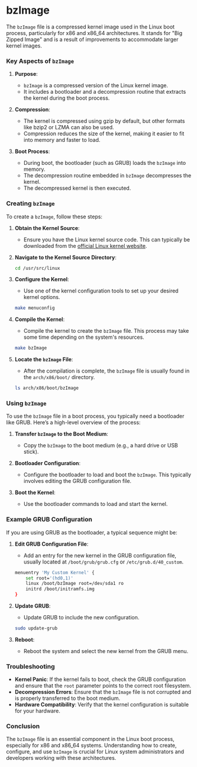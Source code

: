 # bzImage

The `bzImage` file is a compressed kernel image used in the Linux boot process, particularly for x86 and x86_64 architectures. It stands for "Big Zipped Image" and is a result of improvements to accommodate larger kernel images.

### Key Aspects of `bzImage`

1. **Purpose**:
   - `bzImage` is a compressed version of the Linux kernel image.
   - It includes a bootloader and a decompression routine that extracts the kernel during the boot process.

2. **Compression**:
   - The kernel is compressed using gzip by default, but other formats like bzip2 or LZMA can also be used.
   - Compression reduces the size of the kernel, making it easier to fit into memory and faster to load.

3. **Boot Process**:
   - During boot, the bootloader (such as GRUB) loads the `bzImage` into memory.
   - The decompression routine embedded in `bzImage` decompresses the kernel.
   - The decompressed kernel is then executed.

### Creating `bzImage`

To create a `bzImage`, follow these steps:

1. **Obtain the Kernel Source**:
   - Ensure you have the Linux kernel source code. This can typically be downloaded from the [official Linux kernel website](https://www.kernel.org/).

2. **Navigate to the Kernel Source Directory**:
   ```bash
   cd /usr/src/linux
   ```

3. **Configure the Kernel**:
   - Use one of the kernel configuration tools to set up your desired kernel options.
   ```bash
   make menuconfig
   ```

4. **Compile the Kernel**:
   - Compile the kernel to create the `bzImage` file. This process may take some time depending on the system's resources.
   ```bash
   make bzImage
   ```

5. **Locate the `bzImage` File**:
   - After the compilation is complete, the `bzImage` file is usually found in the `arch/x86/boot/` directory.
   ```bash
   ls arch/x86/boot/bzImage
   ```

### Using `bzImage`

To use the `bzImage` file in a boot process, you typically need a bootloader like GRUB. Here’s a high-level overview of the process:

1. **Transfer `bzImage` to the Boot Medium**:
   - Copy the `bzImage` to the boot medium (e.g., a hard drive or USB stick).

2. **Bootloader Configuration**:
   - Configure the bootloader to load and boot the `bzImage`. This typically involves editing the GRUB configuration file.

3. **Boot the Kernel**:
   - Use the bootloader commands to load and start the kernel.

### Example GRUB Configuration

If you are using GRUB as the bootloader, a typical sequence might be:

1. **Edit GRUB Configuration File**:
   - Add an entry for the new kernel in the GRUB configuration file, usually located at `/boot/grub/grub.cfg` or `/etc/grub.d/40_custom`.

   ```sh
   menuentry 'My Custom Kernel' {
       set root='(hd0,1)'
       linux /boot/bzImage root=/dev/sda1 ro
       initrd /boot/initramfs.img
   }
   ```

2. **Update GRUB**:
   - Update GRUB to include the new configuration.
   ```bash
   sudo update-grub
   ```

3. **Reboot**:
   - Reboot the system and select the new kernel from the GRUB menu.

### Troubleshooting

- **Kernel Panic**: If the kernel fails to boot, check the GRUB configuration and ensure that the `root` parameter points to the correct root filesystem.
- **Decompression Errors**: Ensure that the `bzImage` file is not corrupted and is properly transferred to the boot medium.
- **Hardware Compatibility**: Verify that the kernel configuration is suitable for your hardware.

### Conclusion

The `bzImage` file is an essential component in the Linux boot process, especially for x86 and x86_64 systems. Understanding how to create, configure, and use `bzImage` is crucial for Linux system administrators and developers working with these architectures.
